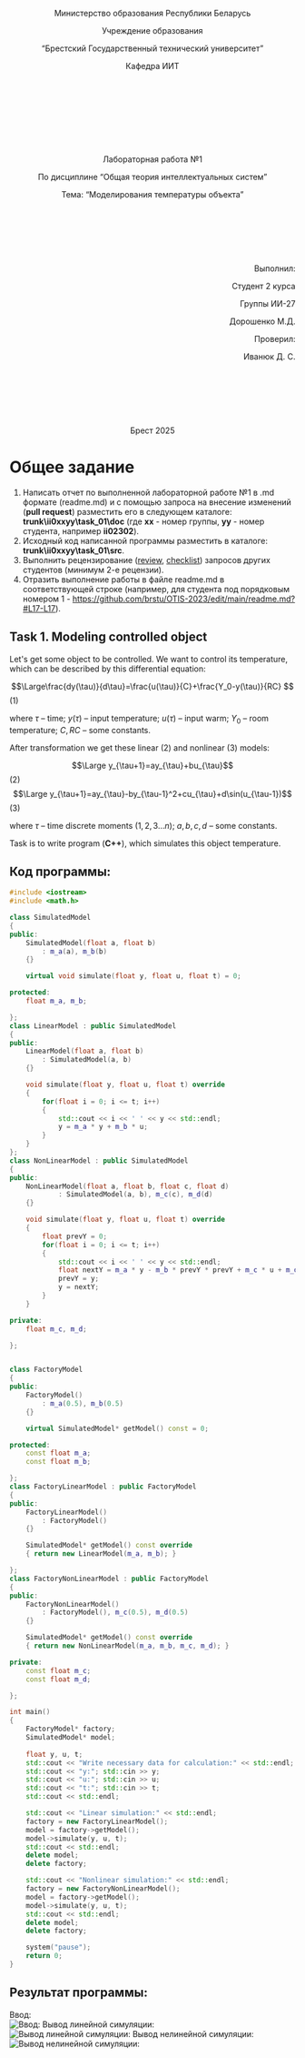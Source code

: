 <p align="center"> Министерство образования Республики Беларусь</p>
<p align="center">Учреждение образования</p>
<p align="center">“Брестский Государственный технический университет”</p>
<p align="center">Кафедра ИИТ</p>
<br><br><br><br><br><br><br>
<p align="center">Лабораторная работа №1</p>
<p align="center">По дисциплине “Общая теория интеллектуальных систем”</p>
<p align="center">Тема: “Моделирования температуры объекта”</p>
<br><br><br><br><br>
<p align="right">Выполнил:</p>
<p align="right">Студент 2 курса</p>
<p align="right">Группы ИИ-27</p>
<p align="right">Дорошенко М.Д.</p>
<p align="right">Проверил:</p>
<p align="right">Иванюк Д. С.</p>
<br><br><br><br><br>
<p align="center">Брест 2025</p>

# Общее задание #
1. Написать отчет по выполненной лабораторной работе №1 в .md формате (readme.md) и с помощью запроса на внесение изменений (**pull request**) разместить его в следующем каталоге: **trunk\ii0xxyy\task_01\doc** (где **xx** - номер группы, **yy** - номер студента, например **ii02302**).
2. Исходный код написанной программы разместить в каталоге: **trunk\ii0xxyy\task_01\src**.
3. Выполнить рецензирование ([review](https://linearb.io/blog/code-review-on-github), [checklist](https://linearb.io/blog/code-review-checklist)) запросов других студентов (минимум 2-е рецензии).
4. Отразить выполнение работы в файле readme.md в соответствующей строке (например, для студента под порядковым номером 1 - https://github.com/brstu/OTIS-2023/edit/main/readme.md?#L17-L17).

## Task 1. Modeling controlled object ##
Let's get some object to be controlled. We want to control its temperature, which can be described by this differential equation:

$$\Large\frac{dy(\tau)}{d\tau}=\frac{u(\tau)}{C}+\frac{Y_0-y(\tau)}{RC} $$ (1)

where $\tau$ – time; $y(\tau)$ – input temperature; $u(\tau)$ – input warm; $Y_0$ – room temperature; $C,RC$ – some constants.

After transformation we get these linear (2) and nonlinear (3) models:

$$\Large y_{\tau+1}=ay_{\tau}+bu_{\tau}$$ (2)
$$\Large y_{\tau+1}=ay_{\tau}-by_{\tau-1}^2+cu_{\tau}+d\sin(u_{\tau-1})$$ (3)

where $\tau$ – time discrete moments ($1,2,3{\dots}n$); $a,b,c,d$ – some constants.

Task is to write program (**С++**), which simulates this object temperature.


## Код программы:
```C++
#include <iostream>
#include <math.h>

class SimulatedModel
{
public:
    SimulatedModel(float a, float b)
        : m_a(a), m_b(b) 
    {}

    virtual void simulate(float y, float u, float t) = 0;

protected:
    float m_a, m_b;

};
class LinearModel : public SimulatedModel
{
public:
    LinearModel(float a, float b)
        : SimulatedModel(a, b)
    {}

    void simulate(float y, float u, float t) override
    {   
        for(float i = 0; i <= t; i++)
        {
            std::cout << i << ' ' << y << std::endl;
            y = m_a * y + m_b * u;
        } 
    }
};
class NonLinearModel : public SimulatedModel
{
public:
    NonLinearModel(float a, float b, float c, float d)
            : SimulatedModel(a, b), m_c(c), m_d(d) 
    {}

    void simulate(float y, float u, float t) override
    {
        float prevY = 0;
        for(float i = 0; i <= t; i++)
        {
            std::cout << i << ' ' << y << std::endl;
            float nextY = m_a * y - m_b * prevY * prevY + m_c * u + m_d * sin(u);
            prevY = y;
            y = nextY;
        }
    }

private:
    float m_c, m_d;

};


class FactoryModel
{
public:
    FactoryModel()
        : m_a(0.5), m_b(0.5)
    {}

    virtual SimulatedModel* getModel() const = 0;

protected:
    const float m_a;
    const float m_b;

};
class FactoryLinearModel : public FactoryModel
{
public:
    FactoryLinearModel()
        : FactoryModel()
    {}

    SimulatedModel* getModel() const override
    { return new LinearModel(m_a, m_b); }

};
class FactoryNonLinearModel : public FactoryModel
{
public:
    FactoryNonLinearModel()
        : FactoryModel(), m_c(0.5), m_d(0.5)
    {}

    SimulatedModel* getModel() const override
    { return new NonLinearModel(m_a, m_b, m_c, m_d); }

private:
    const float m_c;
    const float m_d;

};

int main() 
{
    FactoryModel* factory;
    SimulatedModel* model;
    
    float y, u, t;
    std::cout << "Write necessary data for calculation:" << std::endl;
    std::cout << "y:"; std::cin >> y;
    std::cout << "u:"; std::cin >> u;
    std::cout << "t:"; std::cin >> t;
    std::cout << std::endl;

    std::cout << "Linear simulation:" << std::endl;
    factory = new FactoryLinearModel();
    model = factory->getModel();
    model->simulate(y, u, t);
    std::cout << std::endl;
    delete model;
    delete factory;

    std::cout << "Nonlinear simulation:" << std::endl;
    factory = new FactoryNonLinearModel();
    model = factory->getModel();
    model->simulate(y, u, t);
    std::cout << std::endl;
    delete model;
    delete factory;

    system("pause");
    return 0;
}
```

## Результат программы:
Ввод:
<br>
![Ввод:](input.png)
Вывод линейной симуляции:
<br>
![Вывод линейной симуляции:](output_linear_simulation.png)
Вывод нелинейной симуляции:
<br>
![Вывод нелинейной симуляции:](output_nonlinear_simulation.png)



